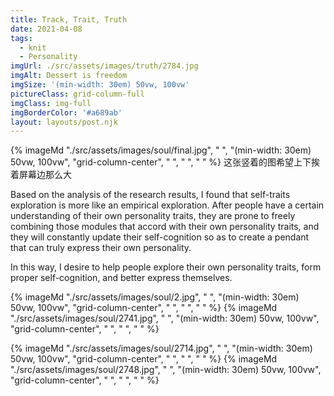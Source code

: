 ```yaml
---
title: Track, Trait, Truth
date: 2021-04-08
tags:
  - knit
  - Personality
imgUrl: ./src/assets/images/truth/2784.jpg
imgAlt: Dessert is freedom
imgSize: '(min-width: 30em) 50vw, 100vw'
pictureClass: grid-column-full
imgClass: img-full
imgBorderColor: '#a689ab'
layout: layouts/post.njk
---
```


{% imageMd "./src/assets/images/soul/final.jpg", " ", "(min-width: 30em) 50vw, 100vw", "grid-column-center", " ", " ", " " %} 这张竖着的图希望上下挨着屏幕边那么大

Based on the analysis of the research results, I found that self-traits exploration is more like an empirical exploration. After people have a certain understanding of their own personality traits, they are prone to freely combining those modules that accord with their own personality traits, and they will constantly update their self-cognition so as to create a pendant that can truly express their own personality.

In this way, I desire to help people explore their own personality traits, form proper self-cognition, and better express
themselves.

{% imageMd "./src/assets/images/soul/2.jpg", " ", "(min-width: 30em) 50vw, 100vw", "grid-column-center", " ", " ", " " %}
{% imageMd "./src/assets/images/soul/2741.jpg", " ", "(min-width: 30em) 50vw, 100vw", "grid-column-center", " ", " ", " " %}

{% imageMd "./src/assets/images/soul/2714.jpg", " ", "(min-width: 30em) 50vw, 100vw", "grid-column-center", " ", " ", " " %}
{% imageMd "./src/assets/images/soul/2748.jpg", " ", "(min-width: 30em) 50vw, 100vw", "grid-column-center", " ", " ", " " %}
